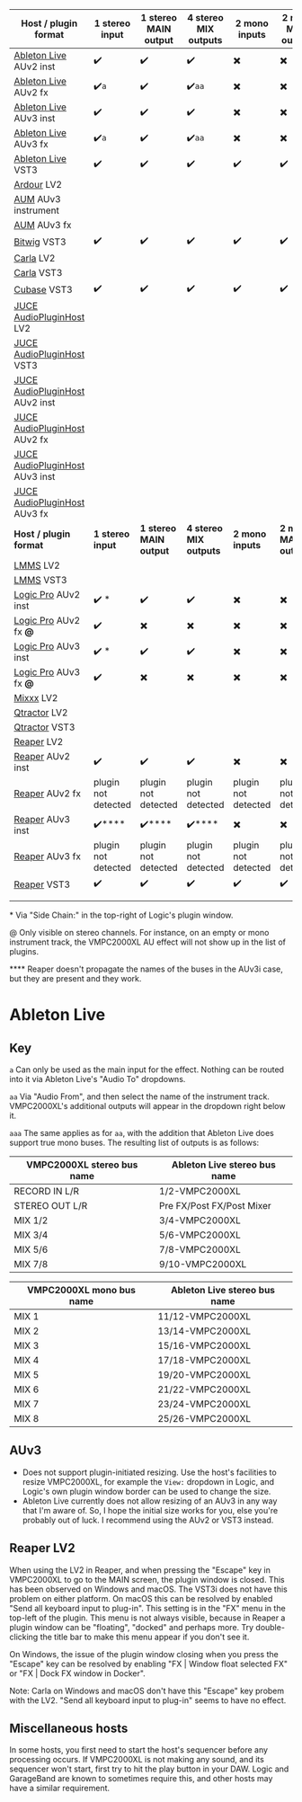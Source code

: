 | Host / plugin format                                         | 1 stereo input         | 1 stereo MAIN output     | 4 stereo MIX outputs     | 2 mono inputs            | 2 mono MAIN outputs      | 8 mono MIX outputs       |
| ------------------------------------------------------------ | ---------------------- | ------------------------ | ------------------------ | ------------------------ | ------------------------ | ------------------------ |
| [Ableton Live](https://www.ableton.com/) AUv2 inst           | :heavy_check_mark:     | :heavy_check_mark:       | :heavy_check_mark:       | :heavy_multiplication_x: | :heavy_multiplication_x: | :heavy_check_mark:`aaa` |
| [Ableton Live](https://www.ableton.com/) AUv2 fx             | :heavy_check_mark:`a`​ | :heavy_check_mark:       | :heavy_check_mark:`aa` | :heavy_multiplication_x: | :heavy_multiplication_x: | :heavy_check_mark:`aaa` |
| [Ableton Live](https://www.ableton.com/) AUv3 inst           | :heavy_check_mark:     | :heavy_check_mark:       | :heavy_check_mark:       | :heavy_multiplication_x: | :heavy_multiplication_x: | :heavy_check_mark:`aaa` |
| [Ableton Live](https://www.ableton.com/) AUv3 fx             | :heavy_check_mark:`a`​ | :heavy_check_mark:       | :heavy_check_mark:`aa` | :heavy_multiplication_x: | :heavy_multiplication_x: | :heavy_check_mark:`aaa` |
| [Ableton Live](https://www.ableton.com/) VST3                | :heavy_check_mark:     | :heavy_check_mark:       | :heavy_check_mark:       | :heavy_check_mark:       | :heavy_check_mark:       | :heavy_check_mark:`aaa`  |
| [Ardour](https://ardour.org/) LV2                            |                        |                          |                          |                          |                          |                          |
| [AUM](https://kymatica.com/apps/aum) AUv3 instrument         |                        |                          |                          |                          |                          |                          |
| [AUM](https://kymatica.com/apps/aum) AUv3 fx | | | | | | |
| [Bitwig](https://www.bitwig.com/) VST3                       | :heavy_check_mark:     | :heavy_check_mark:       | :heavy_check_mark:       | :heavy_check_mark:       | :heavy_check_mark:       | :heavy_check_mark:       |
| [Carla](https://kx.studio/Applications:Carla) LV2            |                        |                          |                          |                          |                          |                          |
| [Carla](https://kx.studio/Applications:Carla) VST3           |                        |                          |                          |                          |                          |                          |
| [Cubase](https://www.steinberg.net/cubase/) VST3             | :heavy_check_mark:     | :heavy_check_mark:       | :heavy_check_mark:       | :heavy_check_mark:       | :heavy_check_mark:       | :heavy_check_mark:       |
| [JUCE AudioPluginHost](https://github.com/juce-framework/JUCE/blob/master/extras/AudioPluginHost/AudioPluginHost.jucer) LV2 |                        |                          |                          |                          |                          |                          |
| [JUCE AudioPluginHost](https://github.com/juce-framework/JUCE/blob/master/extras/AudioPluginHost/AudioPluginHost.jucer) VST3 |                        |                          |                          |                          |                          |                          |
| [JUCE AudioPluginHost](https://github.com/juce-framework/JUCE/blob/master/extras/AudioPluginHost/AudioPluginHost.jucer) AUv2 inst |                        |                          |                          |                          |                          |                          |
| [JUCE AudioPluginHost](https://github.com/juce-framework/JUCE/blob/master/extras/AudioPluginHost/AudioPluginHost.jucer) AUv2 fx |                        |                          |                          |                          |                          |                          |
| [JUCE AudioPluginHost](https://github.com/juce-framework/JUCE/blob/master/extras/AudioPluginHost/AudioPluginHost.jucer) AUv3 inst |                        |                          |                          |                          |                          |                          |
| [JUCE AudioPluginHost](https://github.com/juce-framework/JUCE/blob/master/extras/AudioPluginHost/AudioPluginHost.jucer) AUv3 fx |                        |                          |                          |                          |                          |                          |
| **Host / plugin format**                                     | **1 stereo input**     | **1 stereo MAIN output** | **4 stereo MIX outputs** | **2 mono inputs**        | **2 mono MAIN outputs**  | **8 mono MIX outputs**   |
| [LMMS](https://lmms.io/) LV2                                 |                        |                          |                          |                          |                          |                          |
| [LMMS](https://lmms.io/) VST3                                |                        |                          |                          |                          |                          |                          |
| [Logic Pro](https://www.apple.com/logic-pro) AUv2 inst       | :heavy_check_mark: *   | :heavy_check_mark:       | :heavy_check_mark:       | :heavy_multiplication_x: | :heavy_multiplication_x:  | :heavy_check_mark:       |
| [Logic Pro](https://www.apple.com/logic-pro) AUv2 fx **@**   | :heavy_check_mark:    | :heavy_multiplication_x: | :heavy_multiplication_x: | :heavy_multiplication_x: | :heavy_multiplication_x: | :heavy_multiplication_x: |
| [Logic Pro](https://www.apple.com/logic-pro) AUv3 inst       | :heavy_check_mark: *   | :heavy_check_mark:       | :heavy_check_mark:       | :heavy_multiplication_x: | :heavy_multiplication_x: | :heavy_check_mark: |
| [Logic Pro](https://www.apple.com/logic-pro) AUv3 fx **@**   | :heavy_check_mark:   | :heavy_multiplication_x: | :heavy_multiplication_x: | :heavy_multiplication_x: | :heavy_multiplication_x: | :heavy_multiplication_x: |
| [Mixxx](https://mixxx.org/) LV2                              |                        |                          |                          |                          |                          |                          |
| [Qtractor](https://www.qtractor.org/) LV2                    |                        |                          |                          |                          |                          |                          |
| [Qtractor](https://www.qtractor.org/) VST3                   |                        |                          |                          |                          |                          |                          |
| [Reaper](https://www.reaper.fm/) LV2                         |                        |                          |                          |                          |                          |                          |
| [Reaper](https://www.reaper.fm/) AUv2 inst                   | :heavy_check_mark:     | :heavy_check_mark:       | :heavy_check_mark:       | :heavy_multiplication_x: | :heavy_multiplication_x: | :heavy_multiplication_x: |
| [Reaper](https://www.reaper.fm/) AUv2 fx                     | plugin not detected    | plugin not detected      | plugin not detected      | plugin not detected      | plugin not detected      | plugin not detected      |
| [Reaper](https://www.reaper.fm/) AUv3 inst                   | :heavy_check_mark:\**** | :heavy_check_mark:\****       | :heavy_check_mark:\****       | :heavy_multiplication_x: | :heavy_multiplication_x: | :heavy_multiplication_x: |
| [Reaper](https://www.reaper.fm/) AUv3 fx                     | plugin not detected | plugin not detected | plugin not detected | plugin not detected | plugin not detected | plugin not detected |
| [Reaper](https://www.reaper.fm/) VST3                        | :heavy_check_mark:     | :heavy_check_mark:       | :heavy_check_mark:       | :heavy_check_mark:       | :heavy_check_mark:       | :heavy_check_mark:       |
|                                                              |                        |                          |                          |                          |                          |                          |
|                                                              |                        |                          |                          |                          |                          |                          |

\* Via "Side Chain:" in the top-right of Logic's plugin window.

@ Only visible on stereo channels. For instance, on an empty or mono instrument track, the VMPC2000XL AU effect will not show up in the list of plugins.

\**** Reaper doesn't propagate the names of the buses in the AUv3i case, but they are present and they work.

# Ableton Live

## Key

`a` Can only be used as the main input for the effect. Nothing can be routed into it via Ableton Live's "Audio To" dropdowns.

`aa` Via "Audio From", and then select the name of the instrument track. VMPC2000XL's additional outputs will appear in the dropdown right below it.

`aaa` The same applies as for `aa`, with the addition that Ableton Live does support true mono buses. The resulting list of outputs is as follows:

| VMPC2000XL stereo bus name | Ableton Live stereo bus name |
| -------------------------- | ---------------------------- |
| RECORD IN L/R              | 1/2-VMPC2000XL               |
| STEREO OUT L/R             | Pre FX/Post FX/Post Mixer    |
| MIX 1/2                    | 3/4-VMPC2000XL               |
| MIX 3/4                    | 5/6-VMPC2000XL               |
| MIX 5/6                    | 7/8-VMPC2000XL               |
| MIX 7/8                    | 9/10-VMPC2000XL              |

| VMPC2000XL mono bus name | Ableton Live stereo bus name |
| ------------------------ | ---------------------------- |
| MIX 1                    | 11/12-VMPC2000XL             |
| MIX 2                    | 13/14-VMPC2000XL             |
| MIX 3                    | 15/16-VMPC2000XL             |
| MIX 4                    | 17/18-VMPC2000XL             |
| MIX 5                    | 19/20-VMPC2000XL             |
| MIX 6                    | 21/22-VMPC2000XL             |
| MIX 7                    | 23/24-VMPC2000XL             |
| MIX 8                    | 25/26-VMPC2000XL             |



## AUv3

* Does not support plugin-initiated resizing. Use the host's facilities to resize VMPC2000XL, for example the `View:` dropdown in Logic, and Logic's own plugin window border can be used to change the size.
* Ableton Live currently does not allow resizing of an AUv3 in any way that I'm aware of. So, I hope the initial size works for you, else you're probably out of luck. I recommend using the AUv2 or VST3 instead.

## Reaper LV2

When using the LV2 in Reaper, and when pressing the "Escape" key in VMPC2000XL to go to the MAIN screen, the plugin window is closed. This has been observed on Windows and macOS. The VST3i does not have this problem on either platform. On macOS this can be resolved by enabled "Send all keyboard input to plug-in". This setting is in the "FX" menu in the top-left of the plugin. This menu is not always visible, because in Reaper a plugin window can be "floating", "docked" and perhaps more. Try double-clicking the title bar to make this menu appear if you don't see it.

On Windows, the issue of the plugin window closing when you press the "Escape" key can be resolved by enabling "FX | Window float selected FX" or "FX | Dock FX window in Docker".

Note: Carla on Windows and macOS don't have this "Escape" key probem with the LV2. "Send all keyboard input to plug-in" seems to have no effect.

## Miscellaneous hosts

In some hosts, you first need to start the host's sequencer before any processing occurs. If VMPC2000XL is not making any sound, and its sequencer won't start, first try to hit the play button in your DAW. Logic and GarageBand are known to sometimes require this, and other hosts may have a similar requirement.
